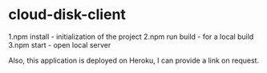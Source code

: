 # cloud-disk-client
1.npm install - initialization of the project
2.npm run build - for a local build
3.npm start - open local server
 
Also, this application is deployed on Heroku, I can provide a link on request.

